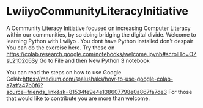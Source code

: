 # LwiiyoCommunityLiteracyInitiative
A Community Literacy Initiative focused on increasing Computer Literacy within our communities, by so doing bridging the digital divide.
Welcome to learning Python with Lwiiyo .
You dont have Python installed don't despair You can do the exercise here.
Try these on https://colab.research.google.com/notebooks/welcome.ipynb#scrollTo=OZsL21O2o6Sy
Go to  File and then New Python 3 notebook

You can read the steps on how to use Google Colab:https://medium.com/@alushaks/how-to-use-google-colab-a7affa47b0f6?source=friends_link&sk=81534fe9e4e138607798e0a867fa7de3
For those that would like to contribute you are more than welcome.
